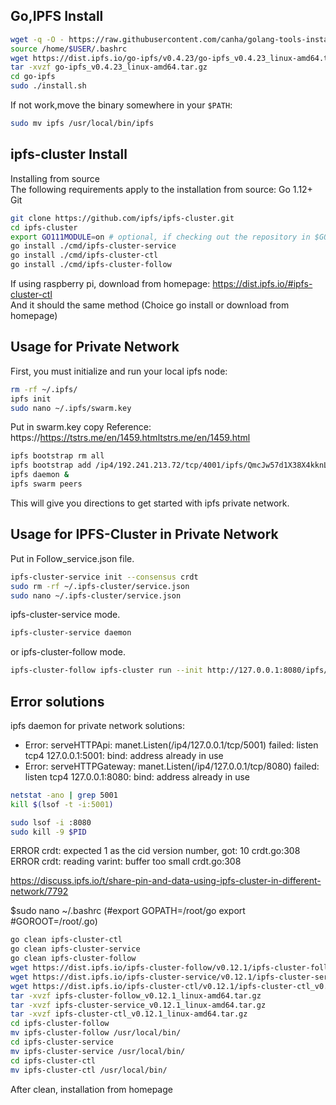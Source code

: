 
## Go,IPFS Install
```sh
wget -q -O - https://raw.githubusercontent.com/canha/golang-tools-install-script/master/goinstall.sh | bash
source /home/$USER/.bashrc
wget https://dist.ipfs.io/go-ipfs/v0.4.23/go-ipfs_v0.4.23_linux-amd64.tar.gz
tar -xvzf go-ipfs_v0.4.23_linux-amd64.tar.gz
cd go-ipfs
sudo ./install.sh
```
If not work,move the binary somewhere in your `$PATH`:
```sh
sudo mv ipfs /usr/local/bin/ipfs
```
## ipfs-cluster Install

Installing from source  
The following requirements apply to the installation from source:
Go 1.12+  
Git  

```sh
git clone https://github.com/ipfs/ipfs-cluster.git
cd ipfs-cluster
export GO111MODULE=on # optional, if checking out the repository in $GOPATH.
go install ./cmd/ipfs-cluster-service
go install ./cmd/ipfs-cluster-ctl
go install ./cmd/ipfs-cluster-follow
```
If using raspberry pi, download from homepage: https://dist.ipfs.io/#ipfs-cluster-ctl  
And it should the same method (Choice go install or download from homepage)  

## Usage for Private Network
First, you must initialize and run your local ipfs node:

```sh
rm -rf ~/.ipfs/
ipfs init
sudo nano ~/.ipfs/swarm.key
```
Put in swarm.key copy 
Reference: https://https://tstrs.me/en/1459.htmltstrs.me/en/1459.html

```sh
ipfs bootstrap rm all
ipfs bootstrap add /ip4/192.241.213.72/tcp/4001/ipfs/QmcJw57d1X38X4kknLWHh4gKNhB4yfj9cQitwQpCEFFdz5
ipfs daemon &
ipfs swarm peers
```
This will give you directions to get started with ipfs private network.

## Usage for IPFS-Cluster in Private Network
Put in Follow_service.json file.
```sh
ipfs-cluster-service init --consensus crdt
sudo rm -rf ~/.ipfs-cluster/service.json
sudo nano ~/.ipfs-cluster/service.json
```
ipfs-cluster-service mode.
```sh
ipfs-cluster-service daemon
```
or 
ipfs-cluster-follow mode.
```sh
ipfs-cluster-follow ipfs-cluster run --init http://127.0.0.1:8080/ipfs/Qme9W5kY8iL7xUo1r61HC83453jW6zrRu9Eefqh3DAx4Yj
```
## Error solutions
ipfs daemon for private network solutions:  
- Error: serveHTTPApi: manet.Listen(/ip4/127.0.0.1/tcp/5001) failed: listen tcp4 127.0.0.1:5001: bind: address already in use
- Error: serveHTTPGateway: manet.Listen(/ip4/127.0.0.1/tcp/8080) failed: listen tcp4 127.0.0.1:8080: bind: address already in use
```sh
netstat -ano | grep 5001
kill $(lsof -t -i:5001)
```
```sh
sudo lsof -i :8080
sudo kill -9 $PID
```
ERROR crdt: expected 1 as the cid version number, got: 10 crdt.go:308  
ERROR crdt: reading varint: buffer too small crdt.go:308  

https://discuss.ipfs.io/t/share-pin-and-data-using-ipfs-cluster-in-different-network/7792  

$sudo nano ~/.bashrc (#export GOPATH=/root/go export #GOROOT=/root/.go)

```sh
go clean ipfs-cluster-ctl
go clean ipfs-cluster-service
go clean ipfs-cluster-follow
wget https://dist.ipfs.io/ipfs-cluster-follow/v0.12.1/ipfs-cluster-follow_v0.12.1_linux-amd64.tar.gz
wget https://dist.ipfs.io/ipfs-cluster-service/v0.12.1/ipfs-cluster-service_v0.12.1_linux-amd64.tar.gz
wget https://dist.ipfs.io/ipfs-cluster-ctl/v0.12.1/ipfs-cluster-ctl_v0.12.1_linux-amd64.tar.gz
tar -xvzf ipfs-cluster-follow_v0.12.1_linux-amd64.tar.gz
tar -xvzf ipfs-cluster-service_v0.12.1_linux-amd64.tar.gz
tar -xvzf ipfs-cluster-ctl_v0.12.1_linux-amd64.tar.gz
cd ipfs-cluster-follow
mv ipfs-cluster-follow /usr/local/bin/
cd ipfs-cluster-service
mv ipfs-cluster-service /usr/local/bin/
cd ipfs-cluster-ctl
mv ipfs-cluster-ctl /usr/local/bin/
```

After clean, installation from homepage
